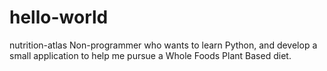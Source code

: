 # hello-world
nutrition-atlas
Non-programmer who wants to learn Python, and develop a small application to help me pursue a Whole Foods Plant Based diet. 
